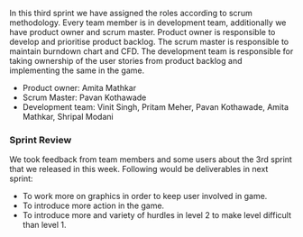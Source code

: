 In this third sprint we have assigned the roles according to scrum methodology.
Every team member is in development team, additionally we have product owner and scrum master.
Product owner is responsible to develop and prioritise product backlog.
The scrum master is responsible to maintain burndown chart and CFD.
The development team is responsible for taking ownership of the user stories from product backlog and implementing the same in the game.

* Product owner: Amita Mathkar
* Scrum Master: Pavan Kothawade
* Development team: Vinit Singh, Pritam Meher, Pavan Kothawade, Amita Mathkar, Shripal Modani

### Sprint Review

We took feedback from team members and some users about the 3rd sprint that we released in this week.
Following would be deliverables in next sprint:
* To work more on graphics in order to keep user involved in game.
* To introduce more action in the game.
* To introduce more and variety of hurdles in level 2 to make level difficult than level 1.